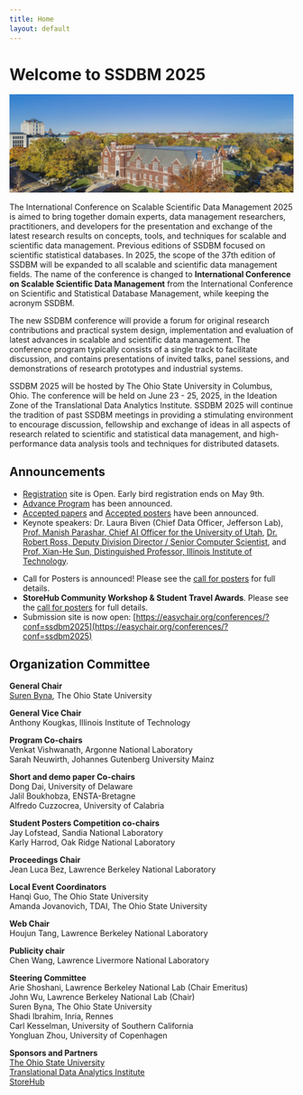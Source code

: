 ```yaml
---
title: Home
layout: default
---
```


# Welcome to SSDBM 2025

<img src="assets/images/pomerene_hall_4.jpeg" alt="Pomerene-day" width="800" border="0"> <br>


The International Conference on Scalable Scientific Data Management 2025 is aimed to bring together domain experts, data management researchers, practitioners, and developers for the presentation and exchange of the latest research results on concepts, tools, and techniques for scalable and scientific data management. Previous editions of SSDBM focused on scientific statistical databases. In 2025, the scope of the 37th edition of SSDBM will be expanded to all scalable and scientific data management fields. The name of the conference is changed to **International Conference on Scalable Scientific Data Management** from the International Conference on Scientific and Statistical Database Management, while keeping the acronym SSDBM. 

The new SSDBM conference will provide a forum for original research contributions and practical system design, implementation and evaluation of latest advances in scalable and scientific data management. The conference program typically consists of a single track to facilitate discussion, and contains presentations of invited talks, panel sessions, and demonstrations of research prototypes and industrial systems.

SSDBM 2025 will be hosted by The Ohio State University in Columbus, Ohio. The conference will be held on June 23 - 25, 2025, in the Ideation Zone of the Translational Data Analytics Institute. SSDBM 2025 will continue the tradition of past SSDBM meetings in providing a stimulating environment to encourage discussion, fellowship and exchange of ideas in all aspects of research related to scientific and statistical data management, and high-performance data analysis tools and techniques for distributed datasets.


## Announcements
- [Registration](register.html) site is Open. Early bird registration ends on May 9th.
- <a href="https://ssdbm.org/2025/program">Advance Program</a> has been announced.
- [Accepted papers](accepted-papers.html) and [Accepted posters](accepted-posters.html) have been announced.
- Keynote speakers: Dr. Laura Biven (Chief Data Officer, Jefferson Lab), [Prof. Manish Parashar, Chief AI Officer for the University of Utah](https://www.manishparashar.org), [Dr. Robert Ross, Deputy Division Director / Senior Computer Scientist](https://www.anl.gov/profile/robert-b-ross), and [Prof. Xian-He Sun, Distinguished Professor, Illinois Institute of Technology](http://www.cs.iit.edu/~scs/sun/).
<!-- - The deadline for [Camera-ready](camera_ready.html) papers and [author registration](./register.md) is TBD 2025. -->
<!-- - Registration is now open! -->
<!-- - Call for Regular Papers is announced! Please see the [call for paper](./callpaper.md) for full details. -->
<!-- - Call for Short & Demo Papers is announced! Please see the [call for demo paper](./callshortpaper.md) for full details. -->
- Call for Posters is announced! Please see the [call for posters](./callposter.md) for full details.
- **StoreHub Community Workshop & Student Travel Awards**. Please see the [call for posters](./callposter.md) for full details.
- Submission site is now open: [https://easychair.org/conferences/?conf=ssdbm2025](https://easychair.org/conferences/?conf=ssdbm2025)
<!-- - Submission deadline has been extended to Mar 2nd, 2025. -->

<!--

- [Accepted papers](accepted-papers.html) have been announced.
- [Camera-ready](camera_ready.html) papers and [author registration](./register.md) deadlines have been extended.
- <s>Registration is now open!</s>
- <s>Notifications to authors will be sent on June 2, 2023.</s>
- <s>Submission deadline has been extended to April 30, 2023.</s>
- <s>Call for Papers is announced! Please see this page (calls) for full details.</s>
- <s>Please submit your paper here (https://easychair.org/conferences/?conf=ssdbm2023).</s>
-->
<!-- ## News and Highlights -->
<!-- - The conference program will consist of 4 [keynotes](./keynotes.md), 11 full paper presentations, 7 short paper presentations, 1 demonstration, 6 poster presentations, and 1 poster session  (see [accepted papers](./accepted-papers.md)). -->
<!-- - All papers (Full, Short, and Demo) will appear in the proceedings to be published by [Association of Computing Machinery (ACM)](https://www.acm.org/) [International Conference Proceeding Series (ICPS)](https://www.acm.org/publications/icps) and will appear in the [ACM Digital Library](https://www.acm.org/publications/digital-library) and many [indexing providers](https://authors.acm.org/journals/journals-indexing-list). -->


<!--  ## Conference Officers -->

## Organization Committee

**General Chair**<br>
<a href="https://sbyna.github.io">Suren Byna</a>, The Ohio State University<br>

**General Vice Chair**<br>
Anthony Kougkas, Illinois Institute of Technology<br>

**Program Co-chairs**<br>
Venkat Vishwanath, Argonne National Laboratory<br>
Sarah Neuwirth, Johannes Gutenberg University Mainz<br>

**Short and demo paper Co-chairs**<br>
Dong Dai, University of Delaware<br>
Jalil Boukhobza, ENSTA-Bretagne<br>
Alfredo Cuzzocrea, University of Calabria<br>

**Student Posters Competition co-chairs**<br>
Jay Lofstead, Sandia National Laboratory<br>
Karly Harrod, Oak Ridge National Laboratory<br>

**Proceedings Chair**<br>
Jean Luca Bez, Lawrence Berkeley National Laboratory<br>

**Local Event Coordinators**<br>
Hanqi Guo, The Ohio State University <br>
Amanda Jovanovich, TDAI, The Ohio State University <br>

**Web Chair**<br>
Houjun Tang, Lawrence Berkeley National Laboratory<br>

**Publicity chair**<br>
Chen Wang, Lawrence Livermore National Laboratory<br>

**Steering Committee**<br>
Arie Shoshani, Lawrence Berkeley National Lab (Chair Emeritus)<br>
John Wu, Lawrence Berkeley National Lab (Chair)<br>
Suren Byna, The Ohio State University<br>
Shadi Ibrahim, Inria, Rennes<br>
Carl Kesselman, University of Southern California<br>
Yongluan Zhou, University of Copenhagen<br>

**Sponsors and Partners**<br>
[The Ohio State University](https://www.osu.edu/)<br>
[Translational Data Analytics Institute](https://tdai.osu.edu/)<br>
[StoreHub](https://grc.iit.edu/research/projects/storehub/)<br>
